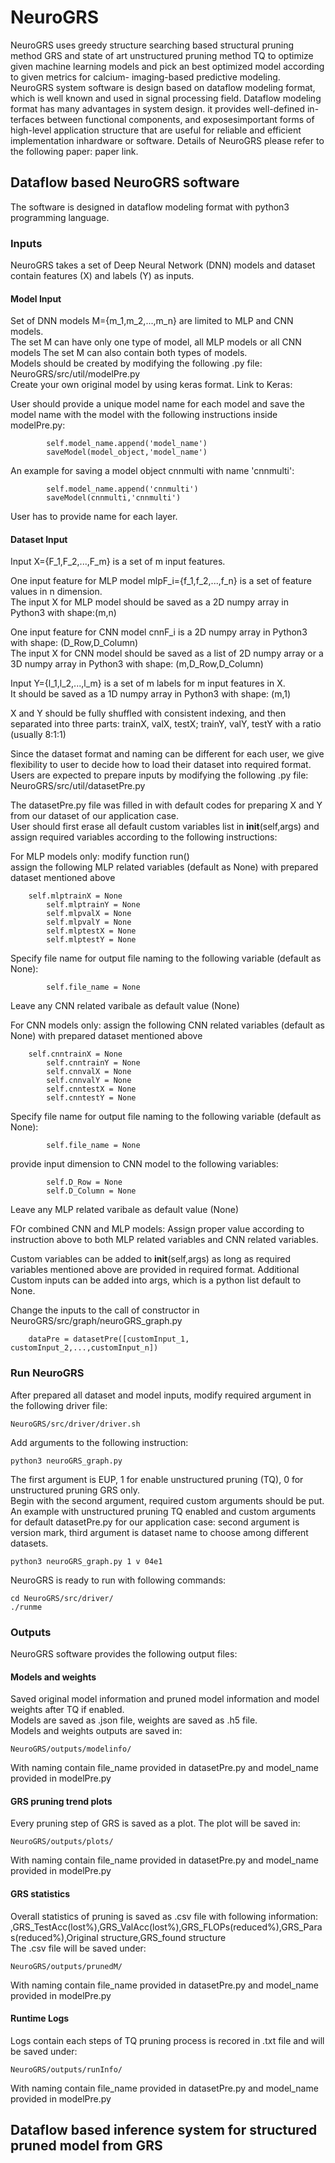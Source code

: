 # NeuroGRS
NeuroGRS uses greedy structure searching based structural pruning method GRS and
state of art unstructured pruning method TQ to optimize given machine learning 
models and pick an best optimized model according to given metrics for calcium-
imaging-based predictive modeling. NeuroGRS system software is design based on 
dataflow modeling format, which is well known and used in signal processing 
field. Dataflow modeling format has many advantages in system design.  it 
provides well-defined in-terfaces between functional components, and 
exposesimportant forms of high-level application structure that are useful 
for reliable and efficient implementation inhardware or software. Details of 
NeuroGRS please refer to the following paper:
paper link.

## Dataflow based NeuroGRS software
The software is designed in dataflow modeling format with python3 programming language.   
### Inputs
NeuroGRS takes a set of Deep Neural Network (DNN) models and dataset contain features (X) and labels (Y) as inputs.  

#### Model Input
Set of DNN models M={m_1,m_2,...,m_n} are limited to MLP and CNN models.  
The set M can have only one type of model, all MLP models or all CNN models 
The set M can also contain both types of models.  
Models should be created by modifying the following .py file:  
NeuroGRS/src/util/modelPre.py  
Create your own original model by using keras format. 
Link to Keras:  

User should provide a unique model name for each model and save the model name with the model with the following instructions inside modelPre.py:  
```
        self.model_name.append('model_name')
        saveModel(model_object,'model_name')
```
An example for saving a model object cnnmulti with name 'cnnmulti':
```
        self.model_name.append('cnnmulti')
        saveModel(cnnmulti,'cnnmulti')
```
User has to provide name for each layer.  

#### Dataset Input
Input X={F_1,F_2,...,F_m} is a set of m input features.  

One input feature for MLP model mlpF_i={f_1,f_2,...,f_n} is a set of feature values in n dimension.  
The input X for MLP model should be saved as a 2D numpy array in Python3 with shape:(m,n)  

One input feature for CNN model cnnF_i is a 2D numpy array in Python3 with shape: (D_Row,D_Column)  
The input X for CNN model should be saved as a list of 2D numpy array or a 3D numpy array in Python3 with shape: (m,D_Row,D_Column)  

Input Y={l_1,l_2,...,l_m} is a set of m labels for m input features in X.  
It should be saved as a 1D numpy array in Python3 with shape: (m,1)  

X and Y should be fully shuffled with consistent indexing, and then separated into three parts: trainX, valX, testX; trainY, valY, testY with a ratio (usually 8:1:1)  

Since the dataset format and naming can be different for each user, we give flexibility to user to decide how to load their dataset into required format.  
Users are expected to prepare inputs by modifying the following .py file:  
NeuroGRS/src/util/datasetPre.py  

The datasetPre.py file was filled in with default codes for preparing X and Y from our dataset of our application case.  
User should first erase all default custom variables list in __init__(self,args) and assign required variables according to the following instructions:    

For MLP models only:
modify function run()  
assign the following MLP related variables (default as None) with prepared dataset mentioned above  
```
	self.mlptrainX = None
        self.mlptrainY = None
        self.mlpvalX = None
        self.mlpvalY = None
        self.mlptestX = None
        self.mlptestY = None
```
Specify file name for output file naming to the following variable (default as None):  
```
		self.file_name = None
```
Leave any CNN related varibale as default value (None)

For CNN models only:
assign the following CNN related variables (default as None) with prepared dataset mentioned above
```
	self.cnntrainX = None
        self.cnntrainY = None
        self.cnnvalX = None
        self.cnnvalY = None
        self.cnntestX = None
        self.cnntestY = None
```
Specify file name for output file naming to the following variable (default as None):
```
		self.file_name = None
```
provide input dimension to CNN model to the following variables:
```
        self.D_Row = None
        self.D_Column = None
```
Leave any MLP related varibale as default value (None)

FOr combined CNN and MLP models:
Assign proper value according to instruction above to both MLP related variables and CNN related variables.  

Custom variables can be added to __init__(self,args) as long as required variables mentioned above are provided in required format.
Additional Custom inputs can be added into args, which is a python list default to None.  

Change the inputs to the call of constructor in NeuroGRS/src/graph/neuroGRS_graph.py  
```
	dataPre = datasetPre([customInput_1, customInput_2,...,customInput_n])  
```

### Run NeuroGRS
After prepared all dataset and model inputs, modify required argument in the following driver file:  
```
NeuroGRS/src/driver/driver.sh
```
Add arguments to the following instruction:  
```
python3 neuroGRS_graph.py
```
The first argument is EUP, 1 for enable unstructured pruning (TQ), 0 for unstructured pruning GRS only.  
Begin with the second argument, required custom arguments should be put. 
An example with unstructured pruning TQ enabled and custom arguments for default datasetPre.py for our application case: 
second argument is version mark, third argument is dataset name to choose among different datasets.   
```
python3 neuroGRS_graph.py 1 v 04e1
```
NeuroGRS is ready to run with following commands:  
```
cd NeuroGRS/src/driver/
./runme 
```

### Outputs
NeuroGRS software provides the following output files:  
#### Models and weights
Saved original model information and pruned model information and model weights after TQ if enabled.  
Models are saved as .json file, weights are saved as .h5 file.  
Models and weights outputs are saved in:  
```
NeuroGRS/outputs/modelinfo/
```
With naming contain file_name provided in datasetPre.py and model_name provided in modelPre.py  
#### GRS pruning trend plots
Every pruning step of GRS is saved as a plot. 
The plot will be saved in:
```
NeuroGRS/outputs/plots/
```
With naming contain file_name provided in datasetPre.py and model_name provided in modelPre.py  
#### GRS statistics
Overall statistics of pruning is saved as .csv file with following information:  
,GRS_TestAcc(lost%),GRS_ValAcc(lost%),GRS_FLOPs(reduced%),GRS_Paras(reduced%),Original structure,GRS_found structure  
The .csv file will be saved under:  
```
NeuroGRS/outputs/prunedM/
```
With naming contain file_name provided in datasetPre.py and model_name provided in modelPre.py 
#### Runtime Logs
Logs contain each steps of TQ pruning process is recored in .txt file and will be saved under:  
```
NeuroGRS/outputs/runInfo/
```
With naming contain file_name provided in datasetPre.py and model_name provided in modelPre.py 


## Dataflow based inference system for structured pruned model from GRS
